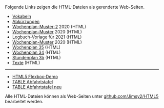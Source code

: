 Folgende Links zeigen die HTML-Dateien als gerenderte Web-Seiten.
 - [Vokabeln](https://jimsy2.github.io/HTML5/Vokabeln.html)
 - [Abkürzungen](https://jimsy2.github.io/HTML5/Abkuerzungen.html)
 - [Wochenplan-Muster-2](https://jimsy2.github.io/HTML5/Wochenplan-Muster-2.html) 2020 (HTML)  
 - [Wochenplan-Muster](https://jimsy2.github.io/HTML5/Wochenplan-Muster.html) 2020 (HTML)  
 - [Logbuch-Vorlage](https://jimsy2.github.io/HTML5/Logbuch-Vorlage.html) für 2021 (HTML)
 - [Wochenplan-Muster](https://jimsy2.github.io/HTML5/Wochenplan-Muster.html) 2020 (HTML)  
 - [Wochenplan 35](https://jimsy2.github.io/HTML5/Wochenplan35.html) (HTML)
 - [Wochenplan 34](https://jimsy2.github.io/HTML5/Wochenplan34.html) (HTML)
 - [Stundenplan 3b](https://jimsy2.github.io/HTML5/Stundenplan34.html) (HTML)
 - [Texte](https://jimsy2.github.io/HTML5/Texte.html) (HTML)
---
 
 - [HTML5 Flexbox-Demo](https://jimsy2.github.io/HTML5/flexbox-demo.html)
 - [TABLE Abfahrtstafel](https://jimsy2.github.io/HTML5/Abfahrtstafel_Lage.html)
 - [TABLE Abfahrtstafel neu](https://jimsy2.github.io/HTML5/Abfahrt_Lage_2018.html)
 
Alle HTML-Dateien können als Web-Seiten unter [github.com/Jimsy2/HTML5](https://github.com/Jimsy2/HTML5/) bearbeitet werden.

